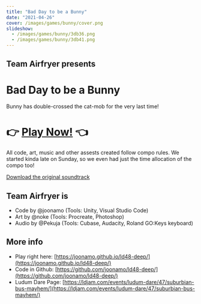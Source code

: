 ```yaml
---
title: "Bad Day to be a Bunny"
date: "2021-04-26"
cover: /images/games/bunny/cover.png
slideshow:
  - /images/games/bunny/3db36.png
  - /images/games/bunny/3db41.png
---
```

## Team Airfryer presents
# Bad Day to be a Bunny

Bunny has double-crossed the cat-mob for the very last time!

# 👉 [Play Now!](https://joonamo.github.io/ld48-deep/) 👈

All code, art, music and other assests created follow compo rules. We started kinda late on Sunday, so we even had just the time allocation of the compo too!

[Download the original soundtrack](https://soundcloud.com/pekuja/bunny-double-crossed-the-mob)

## Team Airfryer is

- Code by @joonamo (Tools: Unity, Visual Studio Code)
- Art by @noke (Tools: Procreate, Photoshop)
- Audio by @Pekuja (Tools: Cubase, Audacity, Roland GO:Keys keyboard)

## More info
- Play right here: [https://joonamo.github.io/ld48-deep/](https://joonamo.github.io/ld48-deep/)
- Code in Github: [https://github.com/joonamo/ld48-deep/](https://github.com/joonamo/ld48-deep/)
- Ludum Dare Page: [https://ldjam.com/events/ludum-dare/47/suburbian-bus-mayhem/](https://ldjam.com/events/ludum-dare/47/suburbian-bus-mayhem/)
